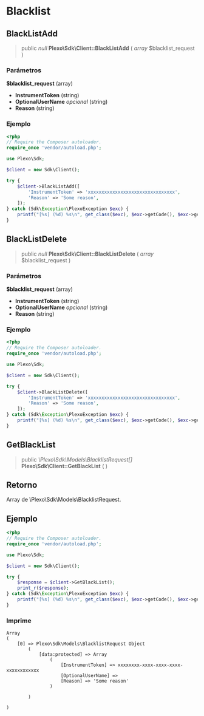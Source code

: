# Blacklist

## BlackListAdd
> public *null* **Plexo\\Sdk\\Client::BlackListAdd** ( *array* $blacklist_request )

### Parámetros

**$blacklist_request** (array)

  * **InstrumentToken** (string)
  * **OptionalUserName** *opcional* (string)
  * **Reason** (string)

### Ejemplo

```php
<?php
// Require the Composer autoloader.
require_once 'vendor/autoload.php';

use Plexo\Sdk;

$client = new Sdk\Client();

try {
    $client->BlackListAdd([
        'InstrumentToken' => 'xxxxxxxxxxxxxxxxxxxxxxxxxxxxxxxx',
        'Reason' => 'Some reason',
    ]);
} catch (Sdk\Exception\PlexoException $exc) {
    printf("[%s] (%d) %s\n", get_class($exc), $exc->getCode(), $exc->getMessage());
}

```

## BlackListDelete
> public *null* **Plexo\\Sdk\\Client::BlackListDelete** ( *array* $blacklist_request )

### Parámetros

**$blacklist_request** (array)

  * **InstrumentToken** (string)
  * **OptionalUserName** *opcional* (string)
  * **Reason** (string)

### Ejemplo

```php
<?php
// Require the Composer autoloader.
require_once 'vendor/autoload.php';

use Plexo\Sdk;

$client = new Sdk\Client();

try {
    $client->BlackListDelete([
        'InstrumentToken' => 'xxxxxxxxxxxxxxxxxxxxxxxxxxxxxxxx',
        'Reason' => 'Some reason',
    ]);
} catch (Sdk\Exception\PlexoException $exc) {
    printf("[%s] (%d) %s\n", get_class($exc), $exc->getCode(), $exc->getMessage());
}

```

## GetBlackList
> public *\\Plexo\\Sdk\\Models\\BlacklistRequest[]* **Plexo\\Sdk\\Client::GetBlackList** ( )

## Retorno

Array de \\Plexo\\Sdk\\Models\\BlacklistRequest.

## Ejemplo

```php
<?php
// Require the Composer autoloader.
require_once 'vendor/autoload.php';

use Plexo\Sdk;

$client = new Sdk\Client();

try {
    $response = $client->GetBlackList();
    print_r($response);
} catch (Sdk\Exception\PlexoException $exc) {
    printf("[%s] (%d) %s\n", get_class($exc), $exc->getCode(), $exc->getMessage());
}

```

### Imprime

```
Array
(
    [0] => Plexo\Sdk\Models\BlacklistRequest Object
        (
            [data:protected] => Array
                (
                    [InstrumentToken] => xxxxxxxx-xxxx-xxxx-xxxx-xxxxxxxxxxxx
                    [OptionalUserName] =>
                    [Reason] => 'Some reason'
                )

        )

)

```
